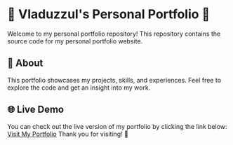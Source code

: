 # 🌟 Vladuzzul's Personal Portfolio 🌟

Welcome to my personal portfolio repository! This repository contains the source code for my personal portfolio website.

## 📝 About

This portfolio showcases my projects, skills, and experiences. Feel free to explore the code and get an insight into my work.

## 🌐 Live Demo

You can check out the live version of my portfolio by clicking the link below:
[Visit My Portfolio](https://vladuzzul.github.io/Portofoliu-Vladuzzul/)
Thank you for visiting! 🎉
